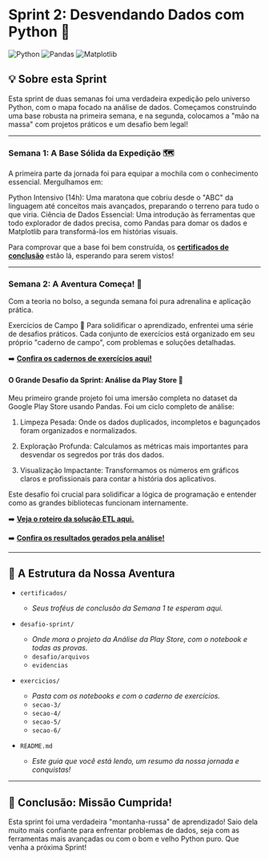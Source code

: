 # Sprint 2: Desvendando Dados com Python 🚀
![Python](https://img.shields.io/badge/Python-3.11+-blue.svg)
![Pandas](https://img.shields.io/badge/Pandas-2.x-blue.svg)
![Matplotlib](https://img.shields.io/badge/Matplotlib-3.x-blue.svg)

## 💡 Sobre esta Sprint
Esta sprint de duas semanas foi uma verdadeira expedição pelo universo Python, com o mapa focado na análise de dados. Começamos construindo uma base robusta na primeira semana, e na segunda, colocamos a "mão na massa" com projetos práticos e um desafio bem legal!

---

### **Semana 1: A Base Sólida da Expedição** 🗺️
A primeira parte da jornada foi para equipar a mochila com o conhecimento essencial. Mergulhamos em:

Python Intensivo (14h): Uma maratona que cobriu desde o "ABC" da linguagem até conceitos mais avançados, preparando o terreno para tudo o que viria.
Ciência de Dados Essencial: Uma introdução às ferramentas que todo explorador de dados precisa, como Pandas para domar os dados e Matplotlib para transformá-los em histórias visuais.

Para comprovar que a base foi bem construída, os [**certificados de conclusão**](./certificados/) estão lá, esperando para serem vistos!

---

### **Semana 2: A Aventura Começa!** 🎢
Com a teoria no bolso, a segunda semana foi pura adrenalina e aplicação prática.

Exercícios de Campo 🎯
Para solidificar o aprendizado, enfrentei uma série de desafios práticos. Cada conjunto de exercícios está organizado em seu próprio "caderno de campo", com problemas e soluções detalhadas.

➡️ **[**Confira os cadernos de exercícios aqui!**](./exercicios)**

#### **O Grande Desafio da Sprint: Análise da Play Store** 📱

Meu primeiro grande projeto foi uma imersão completa no dataset da Google Play Store usando Pandas. Foi um ciclo completo de análise:

1. Limpeza Pesada: Onde os dados duplicados, incompletos e bagunçados foram organizados e normalizados.

2. Exploração Profunda: Calculamos as métricas mais importantes para desvendar os segredos por trás dos dados.

3. Visualização Impactante: Transformamos os números em gráficos claros e profissionais para contar a história dos aplicativos.

Este desafio foi crucial para solidificar a lógica de programação e entender como as grandes bibliotecas funcionam internamente.

➡️ [**Veja o roteiro da solução ETL aqui.**](./exercicios/secao-6/)

➡️ [**Confira os resultados gerados pela análise!**](./desafio-sprint/desafio/arquivos/)

---

## 🌳 A Estrutura da Nossa Aventura

* `certificados/`
    * *Seus troféus de conclusão da Semana 1 te esperam aqui.*
* `desafio-sprint/`
    * *Onde mora o projeto da Análise da Play Store, com o notebook e todas as provas.*
    * `desafio/arquivos`
    * `evidencias`
* `exercicios/`
    * *Pasta com os notebooks e com o caderno de exercícios.*
    * `secao-3/`
    * `secao-4/`
    * `secao-5/`
    * `secao-6/`

* `README.md`
    * *Este guia que você está lendo, um resumo da nossa jornada e conquistas!*

---

## 🎉 Conclusão: Missão Cumprida!
Esta sprint foi uma verdadeira "montanha-russa" de aprendizado! Saio dela muito mais confiante para enfrentar problemas de dados, seja com as ferramentas mais avançadas ou com o bom e velho Python puro. Que venha a próxima Sprint!
